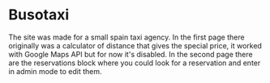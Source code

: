 # Busotaxi
The site was made for a small spain taxi agency. In the first page there originally was a calculator of distance that gives the special price, it worked with Google Maps API
but for now it's disabled.
In the second page there are the reservations block where you could look for a reservation and enter in admin mode to edit them.
